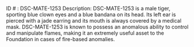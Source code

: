 ID # : DSC-MATE-1253
Description: DSC-MATE-1253 is a male tiger, sporting blue clown eyes and a blue bandana on its head. Its left ear is pierced with a jade earring and its mouth is always covered by a medical mask. DSC-MATE-1253 is known to possess an anomalous ability to control and manipulate flames, making it an extremely useful asset to the Foundation in cases of fire-based anomalies.